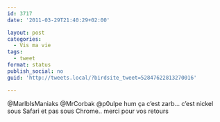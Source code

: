 ```yaml
---
id: 3717
date: '2011-03-29T21:40:29+02:00'

layout: post
categories:
  - Vis ma vie
tags:
  - tweet
format: status
publish_social: no
guid: 'http://tweets.local/?birdsite_tweet=52847622813270016'

---
```


@MarlbIsManiaks @MrCorbak @p0ulpe hum ça c’est zarb… c’est nickel sous Safari et pas sous Chrome.. merci pour vos retours